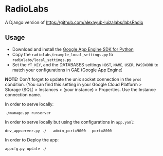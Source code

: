 RadioLabs
=========

A Django version of https://github.com/alexayub-luizalabs/labsRadio

Usage
-----

* Download and install the [Google App Engine SDK for Python](https://cloud.google.com/appengine/downloads#Google_App_Engine_SDK_for_Python)
* Copy the `radiolabs/example_local_settings.py` to `radiolabs/local_settings.py`
* Set the `YT_KEY`, and the DATABASES settings `HOST`, `NAME`, `USER`, `PASSWORD` to match your configurations in GAE (Google App Engine)

**NOTE:** Don't forget to update the unix socket connection in the `prod` condition. (You can find this setting in your Google Cloud Platform > Storage (SQL) > Instances > (your instance) > Properties. Use the Instance connection name.

In order to serve locally:

    ./manage.py runserver

In order to serve locally but using the configurations in `app.yaml`:

    dev_appserver.py ./ --admin_port=9000 --port=8000

In order to Deploy the app:

    appcfg.py update ./
